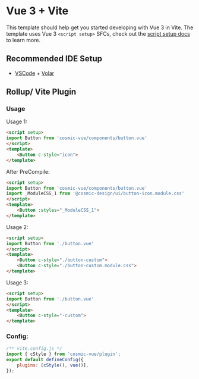 # Vue 3 + Vite

This template should help get you started developing with Vue 3 in Vite. The template uses Vue 3 `<script setup>` SFCs, check out the [script setup docs](https://v3.vuejs.org/api/sfc-script-setup.html#sfc-script-setup) to learn more.

## Recommended IDE Setup

- [VSCode](https://code.visualstudio.com/) + [Volar](https://marketplace.visualstudio.com/items?itemName=johnsoncodehk.volar)

## Rollup/ Vite Plugin

### Usage

Usage 1:
```html
<script setup>
import Button from 'cosmic-vue/components/button.vue'
</script>
<template>
    <Button c-style="icon">
</template>

```

After PreCompile:
```html
<script setup>
import Button from 'cosmic-vue/components/button.vue'
import _ModuleCSS_1 from '@cosmic-design/ui/button-icon.module.css'
</script>
<template>
    <Button :styles="_ModuleCSS_1">
</template>

```

Usage 2:
```html
<script setup>
import Button from './button.vue'
</script>
<template>
    <Button c-style="./button-custom">
    <Button c-style="./button-custom.module.css">
</template>

```

Usage 3:
```html
<script setup>
import Button from './button.vue'
</script>
<template>
    <Button c-style="-custom">
</template>

```


### Config:

```javascript
/** vite.config.js */
import { cStyle } from 'cosmic-vue/plugin';
export default defineConfig({
    plugins: [cStyle(), vue()],
});

```